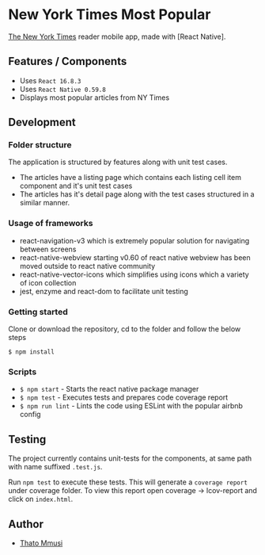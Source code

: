 # New York Times Most Popular
[The New York Times](http://nytimes.com) reader mobile app, made with [React Native].

## Features / Components
- Uses `React 16.8.3`
- Uses `React Native 0.59.8`
- Displays most popular articles from NY Times

## Development

### Folder structure
The application is structured by features along with unit test cases. 
- The articles have a listing page which contains each listing cell item component and it's unit test cases
- The articles has it's detail page along with the test cases structured in a similar manner.

### Usage of frameworks
- react-navigation-v3 which is extremely popular solution for navigating between screens
- react-native-webview starting v0.60 of react native webview has been moved outside to react native community
- react-native-vector-icons which simplifies using icons which a variety of icon collection
- jest, enzyme and react-dom to facilitate unit testing

### Getting started
Clone or download the repository, cd to the folder and follow the below steps 
```
$ npm install 
```

### Scripts
- `$ npm start` - Starts the react native package manager
- `$ npm test` - Executes tests and prepares code coverage report
- `$ npm run lint` - Lints the code using ESLint with the popular airbnb config

## Testing
The project currently contains unit-tests for the components, at same path with name suffixed `.test.js`.

Run `npm test` to execute these tests. This will generate a `coverage report` under coverage folder. To view this report open coverage -> lcov-report and click on `index.html`.

## Author
- [Thato Mmusi](https://github.com/)
